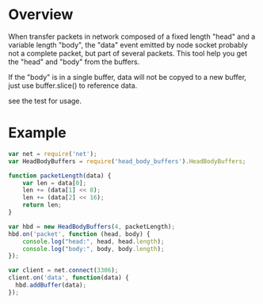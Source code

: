# Overview

When transfer packets in network composed of a fixed length "head" and a variable length "body", the "data" event emitted by node socket probably not a complete packet, but part of several packets. This tool help you get the "head" and "body" from the buffers.

If the "body" is in a single buffer, data will not be copyed to a new buffer, just use buffer.slice() to reference data.

see the test for usage.

# Example
```javascript
var net = require('net');
var HeadBodyBuffers = require('head_body_buffers').HeadBodyBuffers;

function packetLength(data) {
    var len = data[0];
    len += (data[1] << 8);
    len += (data[2] << 16);
    return len;
}

var hbd = new HeadBodyBuffers(4, packetLength);
hbd.on('packet', function (head, body) {
    console.log("head:", head, head.length);
    console.log("body:", body, body.length);
});

var client = net.connect(3306);
client.on('data', function(data) {
  hbd.addBuffer(data);
});
```